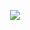 
<p align="middle">
<a href="https://discord.com/users/715012109536198657" ><img src="https://lanyard-profile-readme.vercel.app/api/715012109536198657?idleMessage=In%20Visual%20Studio%20Code"/></a>
</p>
